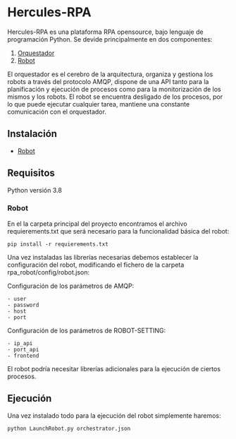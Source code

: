 # Hercules-RPA

Hercules-RPA es una plataforma RPA opensource, bajo lenguaje de programación Python. Se devide principalmente en dos componentes:

1. [Orquestador](https://github.com/hercules-rpa/orquestador)
2. [Robot](https://github.com/hercules-rpa/robot)

El orquestador es el cerebro de la arquitectura, organiza y gestiona los robots a través del protocolo AMQP, dispone de una API tanto para la planificación y ejecución de procesos como para la monitorización de los mismos y los robots.
El robot se encuentra desligado de los procesos, por lo que puede ejecutar cualquier tarea, mantiene una constante comunicación con el orquestador.

## Instalación

 - [Robot](#robot)
 
## Requisitos

Python versión 3.8

### Robot

En el la carpeta principal del proyecto encontramos el archivo requierements.txt que será necesario para la funcionalidad básica del robot:

`pip install -r requierements.txt`

Una vez instaladas las librerías necesarias debemos establecer la configuración del robot, modificando el fichero de la carpeta rpa_robot/config/robot.json:

Configuración de los parámetros de AMQP:

    - user
    - password
    - host
    - port

Configuración de los parámetros de ROBOT-SETTING:

    - ip_api
    - port_api
    - frontend


El robot podría necesitar librerías adicionales para la ejecución de ciertos procesos.

## Ejecución

Una vez instalado todo para la ejecución del robot simplemente haremos:


`python LaunchRobot.py orchestrator.json`
